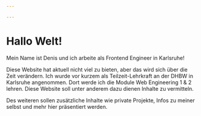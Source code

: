 ```yaml
---

---
```


# Hallo Welt!
Mein Name ist Denis und ich arbeite als Frontend Engineer in Karlsruhe!

Diese Website hat aktuell nicht viel zu bieten, aber das wird sich über die Zeit verändern. Ich wurde vor kurzem als Teilzeit-Lehrkraft an der DHBW in Karlsruhe angenommen. Dort werde ich die Module Web Engineering 1 & 2 lehren. Diese Website soll unter anderem dazu dienen Inhalte zu vermitteln.

Des weiteren sollen zusätzliche Inhalte wie private Projekte, Infos zu meiner selbst und mehr hier präsentiert werden.